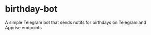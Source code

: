 # birthday-bot
A simple Telegram bot that sends notifs for birthdays on Telegram and Apprise endpoints
